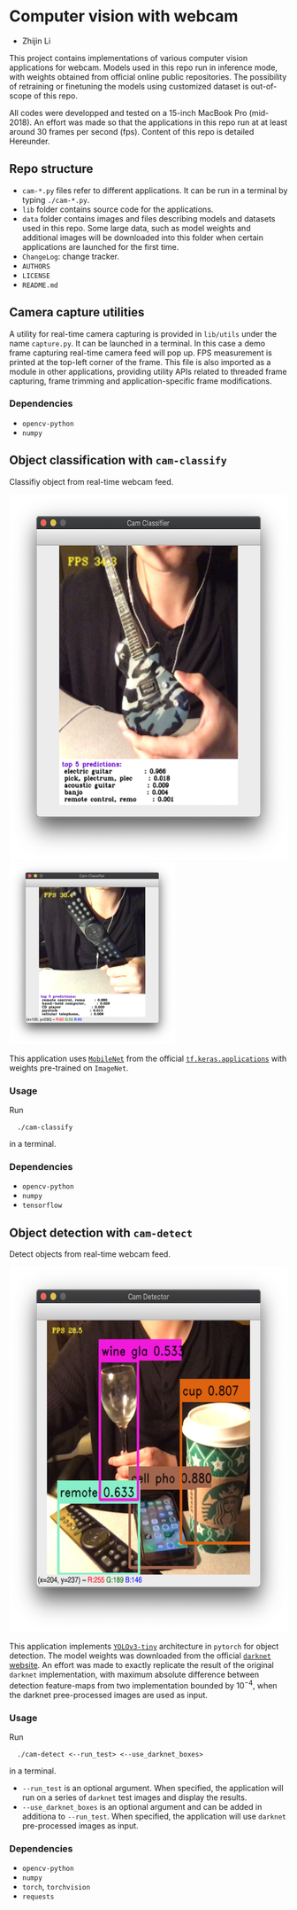 
# Computer vision with webcam

- Zhijin Li

This project contains implementations of various computer vision
applications for webcam. Models used in this repo run in inference
mode, with weights obtained from official online public
repositories. The possibility of retraining or finetuning the models
using customized dataset is out-of-scope of this repo.

All codes were developped and tested on a 15-inch MacBook Pro
(mid-2018). An effort was made so that the applications in this repo
run at at least around 30 frames per second (fps). Content of this
repo is detailed Hereunder.


## Repo structure

- `cam-*.py` files refer to different applications. It can be run in a
  terminal by typing `./cam-*.py`.
- `lib` folder contains source code for the applications.
- `data` folder contains images and files describing models and
  datasets used in this repo. Some large data, such as model weights
  and additional images will be downloaded into this folder when
  certain applications are launched for the first time.
- `ChangeLog`: change tracker.
- `AUTHORS`
- `LICENSE`
- `README.md`


## Camera capture utilities

A utility for real-time camera capturing is provided in `lib/utils`
under the name `capture.py`. It can be launched in a terminal. In this
case a demo frame capturing real-time camera feed will pop up. FPS
measurement is printed at the top-left corner of the frame. This file
is also imported as a module in other applications, providing utility
APIs related to threaded frame capturing, frame trimming and
application-specific frame modifications.

### Dependencies

- `opencv-python`
- `numpy`


## Object classification with `cam-classify`

Classifiy object from real-time webcam feed.

<img
    src = "./data/img/cam-classify-sample1.png"
    alt-text = "cam-classify example 1"
    width = "600"
    height = "660"
    />
<img
    src = "./data/img/cam-classify-sample2.png"
    alt-text = "cam-classify example 2"
    width = "300"
    height = "330"
    />

This application uses
[`MobileNet`](https://arxiv.org/pdf/1704.04861.pdf) from the official
[`tf.keras.applications`](https://keras.io/applications/#mobilenet)
with weights pre-trained on `ImageNet`.

### Usage

Run

      ./cam-classify

in a terminal.

### Dependencies

- `opencv-python`
- `numpy`
- `tensorflow`


## Object detection with `cam-detect`

Detect objects from real-time webcam feed.

<img
    src = "./data/img/cam-detect-sample.png"
    alt-text = "cam-classify example 1"
    width = "600"
    height = "660"
    />

This application implements
[`YOLOv3-tiny`](https://pjreddie.com/media/files/papers/YOLOv3.pdf)
architecture in `pytorch` for object detection. The model weights was downloaded
from the official [`darknet`
website](https://pjreddie.com/darknet/yolo/). An effort was made to
exactly replicate the result of the original `darknet` implementation,
with maximum absolute difference between detection feature-maps from
two implementation bounded by $10^{-4}$, when the darknet
pree-processed images are used as input.

### Usage

Run

      ./cam-detect <--run_test> <--use_darknet_boxes>

in a terminal.

- `--run_test` is an optional argument. When specified, the
  application will run on a series of `darknet` test images and
  display the results.
- `--use_darknet_boxes` is an optional argument and can be added in
  additiona to `--run_test`. When specified, the application will use
  `darknet` pre-processed images as input.

### Dependencies

- `opencv-python`
- `numpy`
- `torch`, `torchvision`
- `requests`
